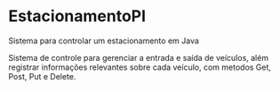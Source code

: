 # EstacionamentoPI
Sistema para controlar um estacionamento em Java

 Sistema de controle para gerenciar a entrada e saída de veículos, além registrar informações relevantes sobre cada veículo, com metodos Get, Post, Put e Delete.
